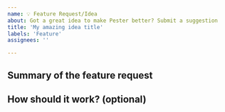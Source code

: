 ```yaml
---
name: 💡 Feature Request/Idea
about: Got a great idea to make Pester better? Submit a suggestion
title: 'My amazing idea title'
labels: 'Feature'
assignees: ''

---
```


<!-- Thank you for using Pester!
Good ideas are always welcome and there's no commitment to implement it yourself, but feel free to contribute after an initial discussion.

- Try out the latest version of Pester - maybe your request is already available. See [Installation and update guide](https://pester.dev/docs/introduction/installation).
- See [README](https://github.com/pester/Pester) for the latest updates and newest features.
- Search for existing issues to matches your idea. A popular issue/request is more likely to be prioritized.
-->

## Summary of the feature request
<!-- A clear and concise description of your idea. What problem do you want to solve?
As a user I'd like to be able to get X by doing Y. This would be very useful in situations like Z. -->

## How should it work? (optional)
<!-- Do you already have an idea of how this experience should be?
Feel free to provide a short demo of usage and expected results. -->
